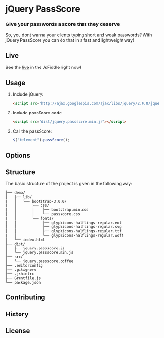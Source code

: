 # jQuery PassScore

### Give your passwords a score that they deserve

So, you dont wanna your clients typing short and weak passwords? With jQuery PassScore you can do that in a fast and lightweight way! 

## Live

See the [live] in the JsFiddle right now!

[live]: http://jsfiddle.net/h6Ezt/ "live preview"

## Usage

1. Include jQuery:

	```html
	<script src="http://ajax.googleapis.com/ajax/libs/jquery/2.0.0/jquery.min.js"></script>
	```

2. Include passScore code:

	```html
	<script src="dist/jquery.passscore.min.js"></script>
	```

3. Call the passScore:

	```javascript
	$("#element").passScore();
	```

## Options

## Structure

The basic structure of the project is given in the following way:

```
├── demo/
|   ├── lib/
|   │   └── bootstrap-3.0.0/
|   │       ├── css/
|   │       |    ├── bootstrap.min.css
|   │       |    └── passscore.css
|   │       └── fonts/
|   |            ├── glyphicons-halflings-regular.eot
|   |            ├── glyphicons-halflings-regular.svg
|   |            ├── glyphicons-halflings-regular.ttf
|   │            └── glyphicons-halflings-regular.woff
│   └── index.html
├── dist/
│   ├── jquery.passscore.js
│   └── jquery.passscore.min.js
├── src/
│   └── jquery.passscore.coffee
├── .editorconfig
├── .gitignore
├── .jshintrc
├── Gruntfile.js
└── package.json
```

## Contributing

## History

## License
